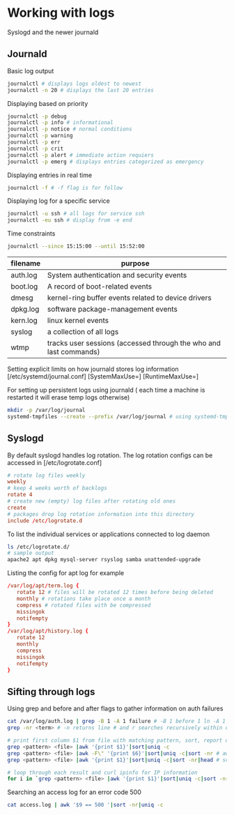 # Working with logs

Syslogd and the newer journald

## Journald

Basic log output

```sh
journalctl # displays logs oldest to newest
journalctl -n 20 # displays the last 20 entries
```

Displaying based on priority

```sh
journalctl -p debug
journalctl -p info # informational
journalctl -p notice # normal conditions
journalctl -p warning
journalctl -p err
journalctl -p crit
journalctl -p alert # immediate action requiers
journalctl -p emerg # displays entries categorized as emergency
```

Displaying entries in real time

```sh
journalctl -f # -f flag is for follow
```

Displaying log for a specific service

```sh
journalctl -u ssh # all logs for service ssh
journalctl -eu ssh # display from -e end
```

Time constraints

```sh
journalctl --since 15:15:00 --until 15:52:00
```

| filename | purpose                                                           |
|----------|-------------------------------------------------------------------|
| auth.log | System authentication and security events                         |
| boot.log | A record of boot-related events                                   |
| dmesg    | kernel-ring buffer events related to device drivers               |
| dpkg.log | software package-management events                                |
| kern.log | linux kernel events                                               |
| syslog   | a collection of all logs                                          |
| wtmp     | tracks user sessions (accessed through the who and last commands) |

Setting explicit limits on how journald stores log information [/etc/systemd/journal.conf] [SystemMaxUse=] [RuntimeMaxUse=]

For setting up persistent logs using journald ( each time a machine is restarted it will erase temp logs otherwise)  

```sh
mkdir -p /var/log/journal
systemd-tmpfiles --create --prefix /var/log/journal # using systemd-tmpfiles to direct log traffic
```

## Syslogd

By default syslogd handles log rotation. The log rotation configs can be accessed in [/etc/logrotate.conf]

```conf
# rotate log files weekly
weekly
# keep 4 weeks worth of backlogs
rotate 4
# create new (empty) log files after rotating old ones
create
# packages drop log rotation information into this directory
include /etc/logrotate.d
```

To list the individual services or applications connected to log daemon

```sh
ls /etc/logrotate.d/
# sample output
apache2 apt dpkg mysql-server rsyslog samba unattended-upgrade
```

Listing the config for apt log for example

```conf
/var/log/apt/term.log {
   rotate 12 # files will be rotated 12 times before being deleted
   monthly # rotations take place once a month
   compress # rotated files with be compressed
   missingok
   notifempty
}
/var/log/apt/history.log {
   rotate 12
   monthly
   compress
   missingok
   notifempty
}
```

## Sifting through logs

Using grep and before and after flags to gather information on auth failures

```sh
cat /var/log/auth.log | grep -B 1 -A 1 failure # -B 1 before 1 ln -A 1 after 1 ln
grep -nr <term> # -n returns line # and r searches recursively within directory
```

```sh
# print first column $1 from file with matching pattern, sort, report or omit repeated lines and count the occurrences
grep <pattern> <file> |awk '{print $1}'|sort|uniq -c
grep <pattern> <file> |awk -F\" '{print $6}'|sort|uniq -c|sort -nr # awk -F to define the field separator
grep <pattern> <file> |awk '{print $1}'|sort|uniq -c|sort -nr|head # sort -nr -n numeric sort, -r reverse, head is first part of file

# loop through each result and curl ipinfo for IP information
for i in `grep <pattern> <file> |awk '{print $1}'|sort|uniq -c|sort -nr|head|awk '{print $2}'`;do curl -s ipinfo.io/$i;done
```

Searching an access log for an error code 500

```sh
cat access.log | awk '$9 == 500 '|sort -nr|uniq -c
```
